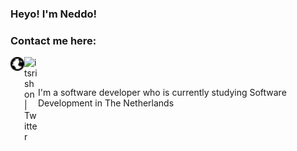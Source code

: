 ### Heyo! I'm Neddo!

### Contact me here:

[<img align="left" alt="neddo.dev" width="22px" src="https://raw.githubusercontent.com/iconic/open-iconic/master/svg/globe.svg" />][website]
[<img align="left" alt="itsrishon | Twitter" width="22px" src="https://cdn.jsdelivr.net/npm/simple-icons@v3/icons/twitter.svg" />][twitter]

[website]: https://neddo.dev
[twitter]: https://twitter.com/realneddo
<br />
<br />

I'm a software developer who is currently studying Software Development in The Netherlands

